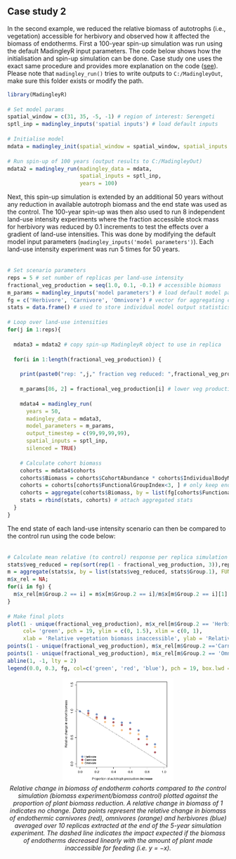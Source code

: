 ## Case study 2

In the second example, we reduced the relative biomass of autotrophs (i.e., vegetation) accessible for herbivory and observed how it affected the biomass of endotherms. First a 100-year spin-up simulation was run using the default MadingleyR input parameters. The code below shows how the initialisation and spin-up simulation can be done. Case study one uses the exact same procedure and provides more explanation on the code ([see](./CASESTUDY1.md)). Please note that ```madingley_run()``` tries to write outputs to ```C:/MadingleyOut```, make sure this folder exists or modify the path.

```R
library(MadingleyR)

# Set model params
spatial_window = c(31, 35, -5, -1) # region of interest: Serengeti
sptl_inp = madingley_inputs('spatial inputs') # load default inputs

# Initialise model
mdata = madingley_init(spatial_window = spatial_window, spatial_inputs = sptl_inp)

# Run spin-up of 100 years (output results to C:/MadingleyOut)
mdata2 = madingley_run(madingley_data = mdata,
                       spatial_inputs = sptl_inp,
                       years = 100)
```


Next, this spin-up simulation is extended by an additional 50 years without any reduction in available autotroph biomass and the end state was used as the control. The 100-year spin-up was then also used to run 8 independent land-use intensity experiments where the fraction accessible stock mass for herbivory was reduced by 0.1 increments to test the effects over a gradient of land-use intensities. This was done by modifying the default model input parameters (```madingley_inputs('model parameters')```). Each land-use intensity experiment was run 5 times for 50 years. 

```R

# Set scenario parameters
reps = 5 # set number of replicas per land-use intensity
fractional_veg_production = seq(1.0, 0.1, -0.1) # accessible biomass
m_params = madingley_inputs('model parameters') # load default model parameters
fg = c('Herbivore', 'Carnivore', 'Omnivore') # vector for aggregating cohorts
stats = data.frame() # used to store individual model output statistics

# Loop over land-use intensities
for(j in 1:reps){
  
  mdata3 = mdata2 # copy spin-up MadingleyR object to use in replica
  
  for(i in 1:length(fractional_veg_production)) {
  
    print(paste0("rep: ",j," fraction veg reduced: ",fractional_veg_production[i]))
    
    m_params[86, 2] = fractional_veg_production[i] # lower veg production
    
    mdata4 = madingley_run(
      years = 50,
      madingley_data = mdata3,
      model_parameters = m_params,
      output_timestep = c(99,99,99,99),
      spatial_inputs = sptl_inp,
      silenced = TRUE) 
    
    # Calculate cohort biomass
    cohorts = mdata4$cohorts
    cohorts$Biomass = cohorts$CohortAbundance * cohorts$IndividualBodyMass
    cohorts = cohorts[cohorts$FunctionalGroupIndex<3, ] # only keep endotherms
    cohorts = aggregate(cohorts$Biomass, by = list(fg[cohorts$FunctionalGroupIndex + 1]), sum)
    stats = rbind(stats, cohorts) # attach aggregated stats
  }
}

```
The end state of each land-use intensity scenario can then be compared to the control run using the code below:

```R

# Calculate mean relative (to control) response per replica simulation
stats$veg_reduced = rep(sort(rep(1 - fractional_veg_production, 3)),reps)
m = aggregate(stats$x, by = list(stats$veg_reduced, stats$Group.1), FUN = median)
m$x_rel = NA;
for(i in fg) {
  m$x_rel[m$Group.2 == i] = m$x[m$Group.2 == i]/m$x[m$Group.2 == i][1]
}

# Make final plots
plot(1 - unique(fractional_veg_production), m$x_rel[m$Group.2 == 'Herbivore'],
     col= 'green', pch = 19, ylim = c(0, 1.5), xlim = c(0, 1),
     xlab = 'Relative vegetation biomass inaccessible', ylab = 'Relative change in cohort biomass')
points(1 - unique(fractional_veg_production), m$x_rel[m$Group.2 =='Carnivore'], col= 'red', pch = 19)
points(1 - unique(fractional_veg_production), m$x_rel[m$Group.2 == 'Omnivore'], col = 'blue', pch = 19)
abline(1, -1, lty = 2)
legend(0.0, 0.3, fg, col=c('green', 'red', 'blue'), pch = 19, box.lwd = 0)

```

<!--
![](../Figures/fig6_3.png)
Relative change in biomass of endotherm cohorts compared to the control simulation (biomass experiment/biomass control) plotted against the proportion of plant biomass reduction. A relative change in biomass of 1 indicates no change. Data points represent the relative change in biomass of endothermic carnivores (red), omnivores (orange) and herbivores (blue) averaged over 10 replicas extracted at the end of the 5-year simulation experiment. The dashed line indicates the impact expected if the biomass of endotherms decreased linearly with the amount of plant made inaccessible for feeding.
-->

<p align="center">
<img src="../Figures/fig6_3.png" alt="Fig6" width="50%"/>
<br>
<em>Relative change in biomass of endotherm cohorts compared to the control simulation (biomass experiment/biomass control) plotted against the proportion of plant biomass reduction. A relative change in biomass of 1 indicates no change. Data points represent the relative change in biomass of endothermic carnivores (red), omnivores (orange) and herbivores (blue) averaged over 10 replicas extracted at the end of the 5-year simulation experiment. The dashed line indicates the impact expected if the biomass of endotherms decreased linearly with the amount of plant made inaccessible for feeding (i.e. y = −x).</em>
<br>
<br>
<br>
</p>
